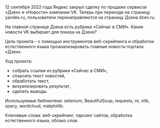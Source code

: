 12 сентября 2022 года Яндекс закрыл сделку по продаже сервисов «Дзен» и «Новости» компании VK. Теперь при переходе на страницу yandex.ru, пользователи перенаправляются на страницу Дзена dzen.ru. 

На главной странице Дзена есть рубрика «Сейчас в СМИ». Какие новости VK выбирает для показа на Дзене?

Цель проекта – с помощью инструментов веб-скрейпинга и обработки естественного языка проанализировать главные новости портала «Дзен».

Ход проекта:
- собрать ссылки из рубрики «Сейчас в СМИ»,
- спарсить текст новостей,
- обработать текст,
- визуализировать результат,
- сделать выводы.

Используемые библиотеки: selenium, BeautifulSoup, requests, re, nltk, spacy, wordcloud, matplotlib.

Ключевые слова: веб-скрейпинг, парсинг сайтов, обработка естественного языка, облако слов.
